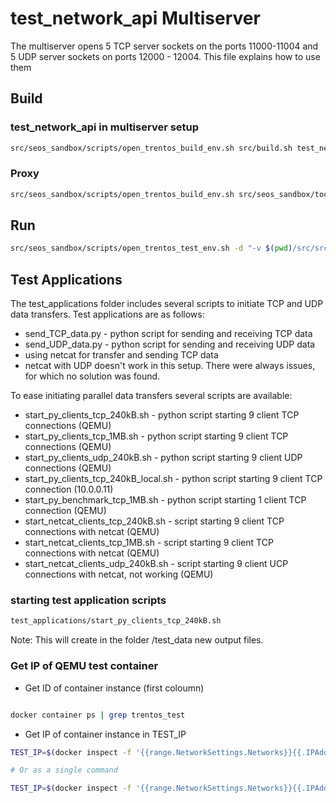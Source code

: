 # test_network_api Multiserver

The multiserver opens 5 TCP server sockets on the ports 11000-11004 and 5 UDP server sockets on ports 12000 - 12004.
This file explains how to use them

## Build

### test_network_api in multiserver setup

```bash
src/seos_sandbox/scripts/open_trentos_build_env.sh src/build.sh test_network_api -DTEST_CONFIGURATION=multi_server
```

### Proxy

```bash
src/seos_sandbox/scripts/open_trentos_build_env.sh src/seos_sandbox/tools/proxy/build.sh src/seos_sandbox
```

## Run

```bash
src/seos_sandbox/scripts/open_trentos_test_env.sh -d "-v $(pwd)/src/src/tests/test_network_api/docker:/docker" -d "--entrypoint=/docker/entrypoint.sh" src/src/tests/test_network_api/run_demo.sh build-zynq7000-Debug-test_network_api build_proxy
```

## Test Applications
The test_applications folder includes several scripts to initiate TCP and UDP data transfers.
Test applications are as follows:
* send_TCP_data.py - python script for sending and receiving TCP data 
* send_UDP_data.py - python script for sending and receiving UDP data 
* using netcat for transfer and sending TCP data
* netcat with UDP doesn't work in this setup. There were always issues, for which no solution was found.

To ease initiating parallel data transfers several scripts are available:
* start_py_clients_tcp_240kB.sh - python script starting 9 client TCP connections (QEMU)
* start_py_clients_tcp_1MB.sh - python script starting 9 client TCP connections (QEMU)
* start_py_clients_udp_240kB.sh - python script starting 9 client UDP connections (QEMU)
* start_py_clients_tcp_240kB_local.sh - python script starting 9 client TCP connection  (10.0.0.11)
* start_py_benchmark_tcp_1MB.sh - python script starting 1 client TCP connection (QEMU)
* start_netcat_clients_tcp_240kB.sh - script starting 9 client TCP connections with netcat (QEMU)
* start_netcat_clients_tcp_1MB.sh - script starting 9 client TCP connections with netcat (QEMU)
* start_netcat_clients_udp_240kB.sh - script starting 9 client UCP connections with netcat, not working (QEMU)

### starting test application scripts
```bash
test_applications/start_py_clients_tcp_240kB.sh
```
Note: This will create in the folder /test_data new output files.

### Get IP of QEMU test container

* Get ID of container instance (first coloumn)

```bash

docker container ps | grep trentos_test
```

* Get IP of container instance in TEST_IP

```bash
TEST_IP=$(docker inspect -f '{{range.NetworkSettings.Networks}}{{.IPAddress}}{{end}}' CONTAINER_ID_FROM_PREVIOS_STEP)

# Or as a single command

TEST_IP=$(docker inspect -f '{{range.NetworkSettings.Networks}}{{.IPAddress}}{{end}}' `docker container ps | grep trentos_test | cut -d " " -f1`)
```
